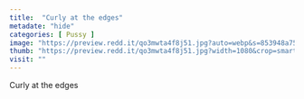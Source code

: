 ```yaml
---
title:  "Curly at the edges"
metadate: "hide"
categories: [ Pussy ]
image: "https://preview.redd.it/qo3mwta4f8j51.jpg?auto=webp&s=853948a757a34bbb3502a6e830199d76db5cb0e7"
thumb: "https://preview.redd.it/qo3mwta4f8j51.jpg?width=1080&crop=smart&auto=webp&s=c1f1b0ac2f203706c7f59fecb89d0f871affb0fc"
visit: ""
---
```

Curly at the edges
